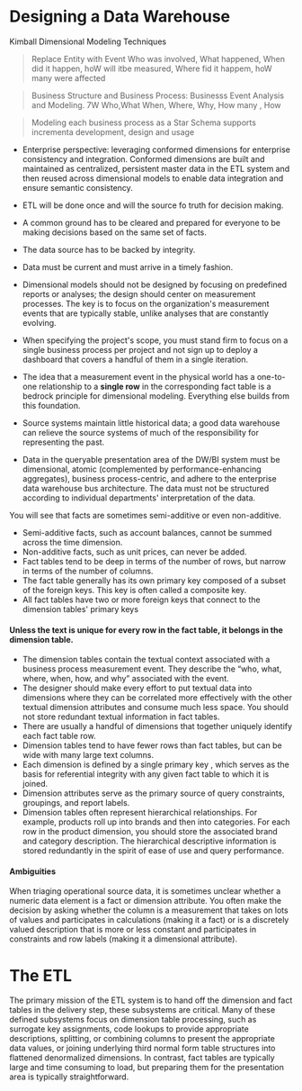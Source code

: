 # Designing a Data Warehouse

Kimball Dimensional Modeling Techniques
> Replace Entity with Event Who was involved, What happened, When did it happen, hoW will itbe measured, Where fid it happem, hoW many were affected

> Business Structure and Business Process: Businesss Event Analysis and Modeling. 7W Who,What When, Where, Why, How many , How

> Modeling each business  process as a Star Schema supports incrementa development, design and usage


- Enterprise perspective: leveraging conformed dimensions for enterprise consistency and integration. Conformed dimensions are built and maintained as centralized, persistent master data in the ETL system and then reused across dimensional models to enable data integration and ensure semantic consistency. 
- ETL will be done once and will the source fo truth for decision making.
- A common ground has to be cleared and prepared for everyone to be making decisions based on the same set of facts.
- The data source has to be backed by integrity.
- Data must be current and must arrive in a timely fashion.
- Dimensional models should not be designed by focusing on predefined reports or analyses; the design should center on measurement processes. The key is to focus on the organization's measurement events that are typically stable, unlike analyses that are constantly evolving.
- When specifying the project's scope, you must stand firm to focus on a single business process per project and not sign up to deploy a dashboard that covers a handful of them in a single iteration.



- The idea that a measurement event in the physical world has a one-to-one relationship to a **single row** in the corresponding fact table is a bedrock principle for dimensional modeling. Everything else builds from this foundation.
- Source systems maintain little historical data; a good data warehouse can relieve the source systems of much of the responsibility for representing the past.
- Data in the queryable presentation area of the DW/BI system must be dimensional, atomic (complemented by performance-enhancing aggregates), business process-centric, and adhere to the enterprise data warehouse bus architecture. The data must not be structured according to individual departments' interpretation of the data.



You will see that facts are sometimes semi-additive or even non-additive.
- Semi-additive facts, such as account balances, cannot be summed across the time dimension.
- Non-additive facts, such as unit prices, can never be added.
- Fact tables tend to be deep in terms of the number of rows, but narrow in terms of the number of columns. 
- The fact table generally has its own primary key composed of a subset of the foreign keys. This key is often called a composite key.
- All fact tables have two or more foreign keys that connect to the dimension tables' primary keys


 #### Unless the text is unique for every row in the fact table, it belongs in the dimension table.
 - The dimension tables contain the textual context associated with a business process measurement event. They describe the “who, what, where, when, how, and why” associated with the event.
 - The designer should make every effort to put textual data into dimensions where they can be correlated more effectively with the other textual dimension attributes and consume much less space. You should not store redundant textual information in fact tables. 
 - There are usually a handful of dimensions that together uniquely identify each fact table row.
 - Dimension tables tend to have fewer rows than fact tables, but can be wide with many large text columns. 
 - Each dimension is defined by a single primary key , which serves as the basis for referential integrity with any given fact table to which it is joined.
 - Dimension attributes serve as the primary source of query constraints, groupings, and report labels.
 - Dimension tables often represent hierarchical relationships. For example, products roll up into brands and then into categories. For each row in the product dimension, you should store the associated brand and category description. The hierarchical descriptive information is stored redundantly in the spirit of ease of use and query performance.

#### Ambiguities
When triaging operational source data, it is sometimes unclear whether a numeric data element is a fact or dimension attribute. You often make the decision by asking whether the column is a measurement that takes on lots of values and participates in calculations (making it a fact) or is a discretely valued description that is more or less constant and participates in constraints and row labels (making it a dimensional attribute). 

# The  ETL
The primary mission of the ETL system is to hand off the dimension and fact tables in the delivery step, these subsystems are critical. Many of these defined subsystems focus on dimension table processing, such as surrogate key assignments, code lookups to provide appropriate descriptions, splitting, or combining columns to present the appropriate data values, or joining underlying third normal form table structures into flattened denormalized dimensions. In contrast, fact tables are typically large and time consuming to load, but preparing them for the presentation area is typically straightforward.

